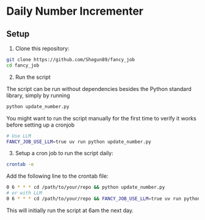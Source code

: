 # Daily Number Incrementer

## Setup

1. Clone this repository:

```bash
git clone https://github.com/Shogun89/fancy_job
cd fancy_job
```

2.  Run the script

The script can be run without dependencies besides the Python standard library,
simply by running

```bash
python update_number.py
```

You might want to run the script manually for the first time to verify it works
before setting up a cronjob


```bash
# Use LLM
FANCY_JOB_USE_LLM=true uv run python update_number.py
```

3. Setup a cron job to run the script daily:

```bash
crontab -e
```

Add the following line to the crontab file:

```bash
0 6 * * * cd /path/to/your/repo && python update_number.py
# or with LLM
0 6 * * * cd /path/to/your/repo && FANCY_JOB_USE_LLM=true uv run python update_number.py
```

This will initially run the script at 6am the next day.


